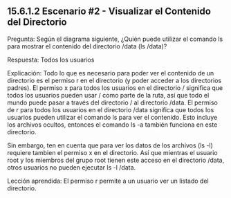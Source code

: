 ## 15.6.1.2 Escenario #2 - Visualizar el Contenido del Directorio
Pregunta: Según el diagrama siguiente, ¿Quién puede utilizar el comando ls para mostrar el contenido del directorio /data (ls /data)?


Respuesta: Todos los usuarios

Explicación: Todo lo que es necesario para poder ver el contenido de un directorio es el permiso r en el directorio (y poder acceder a los directorios padres). El permiso x para todos los usuarios en el directorio / significa que todos los usuarios pueden usar / como parte de la ruta, así que todo el mundo puede pasar a través del directorio / al directorio /data. El permiso de r para todos los usuarios en el directorio /data significa que todos los usuarios pueden utilizar el comando ls para ver el contenido. Esto incluye los archivos ocultos, entonces el comando ls -a también funciona en este directorio.

Sin embargo, ten en cuenta que para ver los datos de los archivos (ls -l) requiere tambien el permiso x en el directorio. Así que mientras el usuario root y los miembros del grupo root tienen este acceso en el directorio /data, otros usuarios no pueden ejecutar ls -l /data.

Lección aprendida: El permiso r permite a un usuario ver un listado del directorio.

